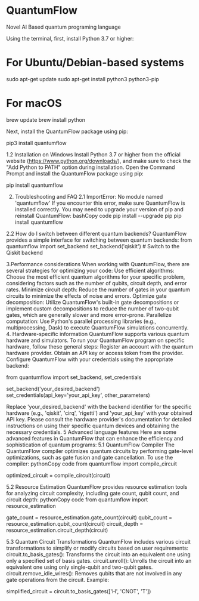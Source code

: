 # QuantumFlow
Novel AI Based quantum programing language

Using the terminal, first, install Python 3.7 or higher:

# For Ubuntu/Debian-based systems
sudo apt-get update
sudo apt-get install python3 python3-pip

# For macOS
brew update
brew install python


Next, install the QuantumFlow package using pip:

pip3 install quantumflow


1.2 Installation on Windows
Install Python 3.7 or higher from the official website (https://www.python.org/downloads/), and make sure to check the "Add Python to PATH" option during installation.
Open the Command Prompt and install the QuantumFlow package using pip:

pip install quantumflow


2. Troubleshooting and FAQ
2.1 ImportError: No module named 'quantumflow'
If you encounter this error, make sure QuantumFlow is installed correctly. You may need to upgrade your version of pip and reinstall QuantumFlow:
bashCopy code
pip install --upgrade pip
pip install quantumflow


2.2 How do I switch between different quantum backends?
QuantumFlow provides a simple interface for switching between quantum backends:
from quantumflow import set_backend
set_backend('qiskit')  # Switch to the Qiskit backend


3.Performance considerations
When working with QuantumFlow, there are several strategies for optimizing your code:
Use efficient algorithms: Choose the most efficient quantum algorithms for your specific problem, considering factors such as the number of qubits, circuit depth, and error rates.
Minimize circuit depth: Reduce the number of gates in your quantum circuits to minimize the effects of noise and errors.
Optimize gate decomposition: Utilize QuantumFlow's built-in gate decompositions or implement custom decompositions to reduce the number of two-qubit gates, which are generally slower and more error-prone.
Parallelize computation: Use Python's parallel processing libraries (e.g., multiprocessing, Dask) to execute QuantumFlow simulations concurrently.
4. Hardware-specific information
QuantumFlow supports various quantum hardware and simulators. To run your QuantumFlow program on specific hardware, follow these general steps:
Register an account with the quantum hardware provider.
Obtain an API key or access token from the provider.
Configure QuantumFlow with your credentials using the appropriate backend:

from quantumflow import set_backend, set_credentials

set_backend('your_desired_backend')
set_credentials(api_key='your_api_key', other_parameters)


Replace 'your_desired_backend' with the backend identifier for the specific hardware (e.g., 'qiskit', 'cirq', 'rigetti') and 'your_api_key' with your obtained API key.
Please consult the hardware provider's documentation for detailed instructions on using their specific quantum devices and obtaining the necessary credentials.
5 Advanced language features
Here are some advanced features in QuantumFlow that can enhance the efficiency and sophistication of quantum programs:
5.1 QuantumFlow Compiler
The QuantumFlow compiler optimizes quantum circuits by performing gate-level optimizations, such as gate fusion and gate cancellation. To use the compiler:
pythonCopy code
from quantumflow import compile_circuit

optimized_circuit = compile_circuit(circuit)


5.2 Resource Estimation
QuantumFlow provides resource estimation tools for analyzing circuit complexity, including gate count, qubit count, and circuit depth:
pythonCopy code
from quantumflow import resource_estimation

gate_count = resource_estimation.gate_count(circuit)
qubit_count = resource_estimation.qubit_count(circuit)
circuit_depth = resource_estimation.circuit_depth(circuit)


5.3 Quantum Circuit Transformations
QuantumFlow includes various circuit transformations to simplify or modify circuits based on user requirements:
circuit.to_basis_gates(): Transforms the circuit into an equivalent one using only a specified set of basis gates.
circuit.unroll(): Unrolls the circuit into an equivalent one using only single-qubit and two-qubit gates.
circuit.remove_idle_wires(): Removes qubits that are not involved in any gate operations from the circuit.
Example:

simplified_circuit = circuit.to_basis_gates(['H', 'CNOT', 'T'])

